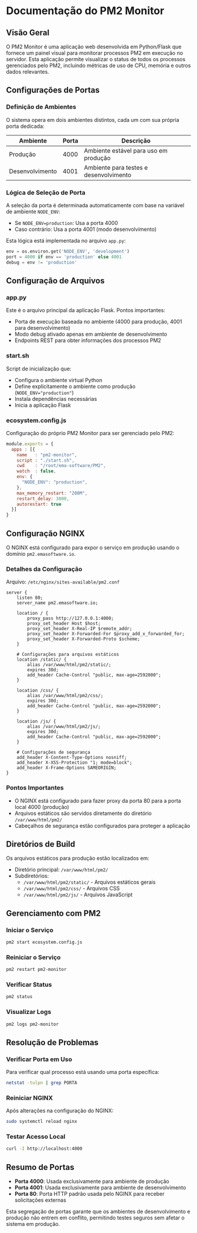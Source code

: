 # Documentação do PM2 Monitor

## Visão Geral

O PM2 Monitor é uma aplicação web desenvolvida em Python/Flask que fornece um painel visual para monitorar processos PM2 em execução no servidor. Esta aplicação permite visualizar o status de todos os processos gerenciados pelo PM2, incluindo métricas de uso de CPU, memória e outros dados relevantes.

## Configurações de Portas

### Definição de Ambientes

O sistema opera em dois ambientes distintos, cada um com sua própria porta dedicada:

| Ambiente     | Porta | Descrição                                      |
|--------------|-------|------------------------------------------------|
| Produção     | 4000  | Ambiente estável para uso em produção          |
| Desenvolvimento | 4001 | Ambiente para testes e desenvolvimento        |

### Lógica de Seleção de Porta

A seleção da porta é determinada automaticamente com base na variável de ambiente `NODE_ENV`:

- Se `NODE_ENV=production`: Usa a porta 4000
- Caso contrário: Usa a porta 4001 (modo desenvolvimento)

Esta lógica está implementada no arquivo `app.py`:

```python
env = os.environ.get('NODE_ENV', 'development')
port = 4000 if env == 'production' else 4001
debug = env != 'production'
```

## Configuração de Arquivos

### app.py

Este é o arquivo principal da aplicação Flask. Pontos importantes:

- Porta de execução baseada no ambiente (4000 para produção, 4001 para desenvolvimento)
- Modo debug ativado apenas em ambiente de desenvolvimento 
- Endpoints REST para obter informações dos processos PM2

### start.sh

Script de inicialização que:

- Configura o ambiente virtual Python
- Define explicitamente o ambiente como produção (`NODE_ENV="production"`)
- Instala dependências necessárias
- Inicia a aplicação Flask

### ecosystem.config.js

Configuração do próprio PM2 Monitor para ser gerenciado pelo PM2:

```javascript
module.exports = {
  apps : [{
    name   : "pm2-monitor",
    script : "./start.sh",
    cwd    : "/root/ema-software/PM2",
    watch  : false,
    env: {
      "NODE_ENV": "production",
    },
    max_memory_restart: "200M",
    restart_delay: 3000,
    autorestart: true
  }]
}
```

## Configuração NGINX

O NGINX está configurado para expor o serviço em produção usando o domínio `pm2.emasoftware.io`.

### Detalhes da Configuração

Arquivo: `/etc/nginx/sites-available/pm2.conf`

```nginx
server {
    listen 80;
    server_name pm2.emasoftware.io;

    location / {
        proxy_pass http://127.0.0.1:4000;
        proxy_set_header Host $host;
        proxy_set_header X-Real-IP $remote_addr;
        proxy_set_header X-Forwarded-For $proxy_add_x_forwarded_for;
        proxy_set_header X-Forwarded-Proto $scheme;
    }

    # Configurações para arquivos estáticos
    location /static/ {
        alias /var/www/html/pm2/static/;
        expires 30d;
        add_header Cache-Control "public, max-age=2592000";
    }

    location /css/ {
        alias /var/www/html/pm2/css/;
        expires 30d;
        add_header Cache-Control "public, max-age=2592000";
    }

    location /js/ {
        alias /var/www/html/pm2/js/;
        expires 30d;
        add_header Cache-Control "public, max-age=2592000";
    }

    # Configurações de segurança
    add_header X-Content-Type-Options nosniff;
    add_header X-XSS-Protection "1; mode=block";
    add_header X-Frame-Options SAMEORIGIN;
}
```

### Pontos Importantes

- O NGINX está configurado para fazer proxy da porta 80 para a porta local 4000 (produção)
- Arquivos estáticos são servidos diretamente do diretório `/var/www/html/pm2/`
- Cabeçalhos de segurança estão configurados para proteger a aplicação

## Diretórios de Build

Os arquivos estáticos para produção estão localizados em:

- Diretório principal: `/var/www/html/pm2/`
- Subdiretórios:
  - `/var/www/html/pm2/static/` - Arquivos estáticos gerais
  - `/var/www/html/pm2/css/` - Arquivos CSS
  - `/var/www/html/pm2/js/` - Arquivos JavaScript

## Gerenciamento com PM2

### Iniciar o Serviço

```bash
pm2 start ecosystem.config.js
```

### Reiniciar o Serviço

```bash
pm2 restart pm2-monitor
```

### Verificar Status

```bash
pm2 status
```

### Visualizar Logs

```bash
pm2 logs pm2-monitor
```

## Resolução de Problemas

### Verificar Porta em Uso

Para verificar qual processo está usando uma porta específica:

```bash
netstat -tulpn | grep PORTA
```

### Reiniciar NGINX

Após alterações na configuração do NGINX:

```bash
sudo systemctl reload nginx
```

### Testar Acesso Local

```bash
curl -I http://localhost:4000
```

## Resumo de Portas

- **Porta 4000**: Usada exclusivamente para ambiente de produção
- **Porta 4001**: Usada exclusivamente para ambiente de desenvolvimento
- **Porta 80**: Porta HTTP padrão usada pelo NGINX para receber solicitações externas

Esta segregação de portas garante que os ambientes de desenvolvimento e produção não entrem em conflito, permitindo testes seguros sem afetar o sistema em produção.